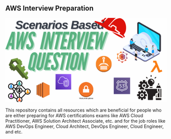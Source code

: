 ## AWS Interview Preparation
![logo](https://github.com/harshitsahu2311/DevOps-Interview-Preparation/blob/main/AWS/Scenarios%20Based.png)

This repository contains all resources which are beneficial for people who are either preparing for AWS certifications exams like AWS Cloud Practitioner, AWS Solution Architect Associate, etc. and for the job roles like AWS DevOps Engineer, Cloud Architect, DevOps Engineer, Cloud Engineer, and etc. 
